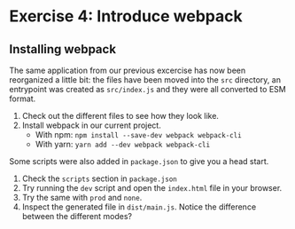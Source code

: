 # Exercise 4: Introduce webpack

## Installing webpack

The same application from our previous excercise has now been reorganized a
little bit: the files have been moved into the `src` directory, an entrypoint
was created as `src/index.js` and they were all converted to ESM format.

1. Check out the different files to see how they look like.
2. Install webpack in our current project.
   - With npm: `npm install --save-dev webpack webpack-cli`
   - With yarn: `yarn add --dev webpack webpack-cli`

Some scripts were also added in `package.json` to give you a head start.

1. Check the `scripts` section in `package.json`
2. Try running the `dev` script and open the `index.html` file in your browser.
3. Try the same with `prod` and `none`.
4. Inspect the generated file in `dist/main.js`. Notice the difference between the different modes?
